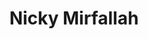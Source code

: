 ---
category: Alumni
layout: lab_member
photo: placeholder.png
social:
  linkedin_username: negareh?trk=nav_responsive_tab_profile_pic
title: Nicky Mirfallah
---